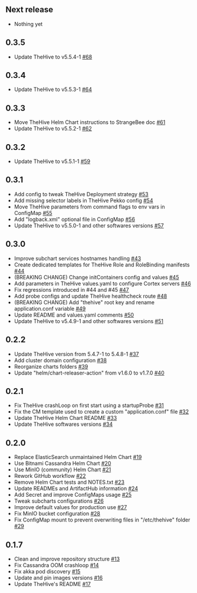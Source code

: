 ## Next release

- Nothing yet


## 0.3.5

- Update TheHive to v5.5.4-1 [#68](https://github.com/StrangeBeeCorp/helm-charts/pull/68)


## 0.3.4

- Update TheHive to v5.5.3-1 [#64](https://github.com/StrangeBeeCorp/helm-charts/pull/64)


## 0.3.3

- Move TheHive Helm Chart instructions to StrangeBee doc [#61](https://github.com/StrangeBeeCorp/helm-charts/pull/61)
- Update TheHive to v5.5.2-1 [#62](https://github.com/StrangeBeeCorp/helm-charts/pull/62)


## 0.3.2

- Update TheHive to v5.5.1-1 [#59](https://github.com/StrangeBeeCorp/helm-charts/pull/59)


## 0.3.1

- Add config to tweak TheHive Deployment strategy [#53](https://github.com/StrangeBeeCorp/helm-charts/pull/53)
- Add missing selector labels in TheHive Pekko config [#54](https://github.com/StrangeBeeCorp/helm-charts/pull/54)
- Move TheHive parameters from command flags to env vars in ConfigMap [#55](https://github.com/StrangeBeeCorp/helm-charts/pull/55)
- Add "logback.xml" optional file in ConfigMap [#56](https://github.com/StrangeBeeCorp/helm-charts/pull/56)
- Update TheHive to v5.5.0-1 and other softwares versions [#57](https://github.com/StrangeBeeCorp/helm-charts/pull/57)


## 0.3.0

- Improve subchart services hostnames handling [#43](https://github.com/StrangeBeeCorp/helm-charts/pull/43)
- Create dedicated templates for TheHive Role and RoleBinding manifests [#44](https://github.com/StrangeBeeCorp/helm-charts/pull/44)
- (BREAKING CHANGE) Change initContainers config and values [#45](https://github.com/StrangeBeeCorp/helm-charts/pull/45)
- Add parameters in TheHive values.yaml to configure Cortex servers [#46](https://github.com/StrangeBeeCorp/helm-charts/pull/46)
- Fix regressions introduced in #44 and #45 [#47](https://github.com/StrangeBeeCorp/helm-charts/pull/47)
- Add probe configs and update TheHive healthcheck route [#48](https://github.com/StrangeBeeCorp/helm-charts/pull/48)
- (BREAKING CHANGE) Add "thehive" root key and rename application.conf variable [#49](https://github.com/StrangeBeeCorp/helm-charts/pull/49)
- Update README and values.yaml comments [#50](https://github.com/StrangeBeeCorp/helm-charts/pull/50)
- Update TheHive to v5.4.9-1 and other softwares versions [#51](https://github.com/StrangeBeeCorp/helm-charts/pull/51)


## 0.2.2

- Update TheHive version from 5.4.7-1 to 5.4.8-1 [#37](https://github.com/StrangeBeeCorp/helm-charts/pull/37)
- Add cluster domain configuration [#38](https://github.com/StrangeBeeCorp/helm-charts/pull/38)
- Reorganize charts folders [#39](https://github.com/StrangeBeeCorp/helm-charts/pull/39)
- Update "helm/chart-releaser-action" from v1.6.0 to v1.7.0 [#40](https://github.com/StrangeBeeCorp/helm-charts/pull/40)


## 0.2.1

- Fix TheHive crashLoop on first start using a startupProbe [#31](https://github.com/StrangeBeeCorp/helm-charts/pull/31)
- Fix the CM template used to create a custom "application.conf" file [#32](https://github.com/StrangeBeeCorp/helm-charts/pull/32)
- Update TheHive Helm Chart README [#33](https://github.com/StrangeBeeCorp/helm-charts/pull/33)
- Update TheHive softwares versions [#34](https://github.com/StrangeBeeCorp/helm-charts/pull/34)


## 0.2.0

- Replace ElasticSearch unmaintained Helm Chart [#19](https://github.com/StrangeBeeCorp/helm-charts/pull/19)
- Use Bitnami Cassandra Helm Chart [#20](https://github.com/StrangeBeeCorp/helm-charts/pull/20)
- Use MinIO (community) Helm Chart [#21](https://github.com/StrangeBeeCorp/helm-charts/pull/21)
- Rework GitHub workflow [#22](https://github.com/StrangeBeeCorp/helm-charts/pull/22)
- Remove Helm Chart tests and NOTES.txt [#23](https://github.com/StrangeBeeCorp/helm-charts/pull/23)
- Update READMEs and ArtifactHub information [#24](https://github.com/StrangeBeeCorp/helm-charts/pull/24)
- Add Secret and improve ConfigMaps usage [#25](https://github.com/StrangeBeeCorp/helm-charts/pull/25)
- Tweak subcharts configurations [#26](https://github.com/StrangeBeeCorp/helm-charts/pull/26)
- Improve default values for production use [#27](https://github.com/StrangeBeeCorp/helm-charts/pull/27)
- Fix MinIO bucket configuration [#28](https://github.com/StrangeBeeCorp/helm-charts/pull/28)
- Fix ConfigMap mount to prevent overwriting files in "/etc/thehive" folder [#29](https://github.com/StrangeBeeCorp/helm-charts/pull/29)


## 0.1.7

- Clean and improve repository structure [#13](https://github.com/StrangeBeeCorp/helm-charts/pull/13)
- Fix Cassandra OOM crashloop [#14](https://github.com/StrangeBeeCorp/helm-charts/pull/14)
- Fix akka pod discovery [#15](https://github.com/StrangeBeeCorp/helm-charts/pull/15)
- Update and pin images versions [#16](https://github.com/StrangeBeeCorp/helm-charts/pull/16)
- Update TheHive's README [#17](https://github.com/StrangeBeeCorp/helm-charts/pull/17)
